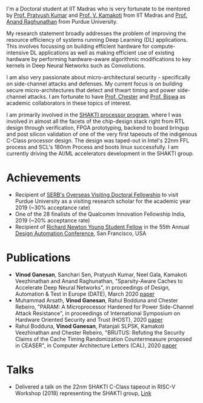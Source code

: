 I'm a Doctoral student at IIT Madras who is very fortunate to be mentored by [Prof. Pratyush Kumar](http://www.cse.iitm.ac.in/~pratyush/) and [Prof. V. Kamakoti](https://www.cse.iitm.ac.in/profile.php?arg=MTg=) from IIT Madras and [Prof. Anand Raghunathan](https://engineering.purdue.edu/~araghu/) from Purdue University.

My research statement broadly addresses the problem of improving the resource efficiency of systems running Deep Learning (DL) applications. This involves focussing on building efficient hardware for compute-intensive DL applications as well as making efficient use of existing hardware by performing hardware-aware algorithmic modifications to key kernels in Deep Neural Networks such as Convolutions. 

I am also very passionate about micro-architectural security - specifically on side-channel attacks and defenses. My current focus is on building secure micro-architectures that detect and thwart timing and power side-channel attacks. I am fortunate to have [Prof. Chester](https://www.cse.iitm.ac.in/~chester/) and [Prof. Biswa](https://www.cse.iitk.ac.in/users/biswap/) as academic collaborators in these topics of interest.  

I am primarily involved in the [SHAKTI processor program](http://shakti.org.in), where I was involved in almost all the facets of the chip-design stack right from RTL design through verification, FPGA prototyping, backend to board bringup and post silicon validation of one of the very first tapeouts of the indigenous C-Class processor design. The design was taped-out in Intel's 22nm FFL process and SCL's 180nm Process and boots linux successfully. I am currently driving the AI/ML accelerators development in the SHAKTI group. 

# [](#header-3)Achievements
* Recipient of [SERB's Overseas Visiting Doctoral Fellowship](http://www.serbonline.in/SERB/ovdf) to visit Purdue University as a visiting research scholar for the academic year 2019 (~30% acceptance rate)
* One of the 28 finalists of the Qualcomm Innovation Fellowship India, 2019 (~20% acceptance rate)
* Recipient of [Richard Newton Young Student Fellow](https://dac.com/content/richard-newton-young-student-fellow-program-0) in the 55th Annual [Design Automation Conference](https://dac.com/), San Francisco, USA

# [](#header-3)Publications
* **Vinod Ganesan**, Sanchari Sen, Pratyush Kumar, Neel Gala, Kamakoti Veezhinathan and Anand Raghunathan, "Sparsity-Aware Caches to Accelerate Deep Neural Networks", in proceedings of Design, Automation & Test in Europe (DATE), March 2020 [paper]()
* Muhammad Arsath, **Vinod Ganesan**, Rahul Bodduna and Chester Rebeiro, "PARAM: A Microprocessor Hardened for Power Side-Channel Attack Resistance", in proceedings of International Symposium on Hardware Oriented Security and Trust (HOST), 2020 [paper](https://arxiv.org/abs/1911.08813)
* Rahul Bodduna, **Vinod Ganesan**, Patanjali SLPSK, Kamakoti Veezhinathan and Chester Rebeiro, "BRUTUS: Refuting the Security Claims of the Cache Timing Randomization Countermeasure proposed in CEASER", in Computer Architecture Letters (CAL), 2020 [paper]()


# [](#header-3)Talks
* Delivered a talk on the 22nm SHAKTI C-Class tapeout in RISC-V Workshop
  (2018) representing the SHAKTI group, [Link](https://www.youtube.com/watch?v=eVn4tsOLRLg)

